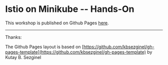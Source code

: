 # Istio on Minikube -- Hands-On



This workshop is published on Github Pages [here](https://harald-u.github.io/istio-on-minikube-handson/).

---

Thanks: 

The Github Pages layout is based on [https://github.com/kbsezginel/gh-pages-template](https://github.com/kbsezginel/gh-pages-template) by Kutay B. Sezginel
